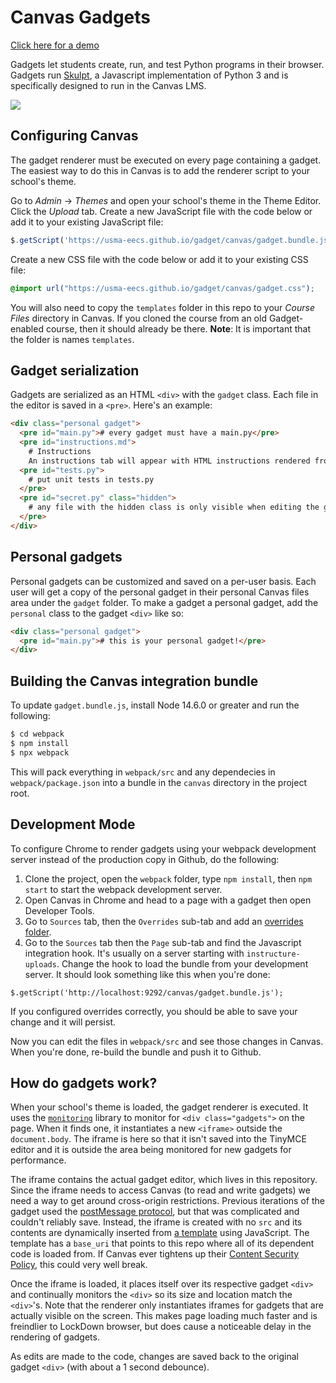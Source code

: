 # Canvas Gadgets

[Click here for a demo](https://usma-eecs.github.io/gadget/)

Gadgets let students create, run, and test Python programs in their browser. Gadgets run [Skulpt](https://skulpt.org/), a Javascript implementation of Python 3 and is specifically designed to run in the Canvas LMS. 

![](https://i.imgur.com/mL5pKlv.png)

## Configuring Canvas

The gadget renderer must be executed on every page containing a gadget. The easiest way to do this in Canvas is to add the renderer script to your school's theme. 

Go to *Admin* -> *Themes* and open your school's theme in the Theme Editor. Click the *Upload* tab. Create a new JavaScript file with the code below or add it to your existing JavaScript file: 

```javascript
$.getScript('https://usma-eecs.github.io/gadget/canvas/gadget.bundle.js');
```

Create a new CSS file with the code below or add it to your existing CSS file: 

```css
@import url("https://usma-eecs.github.io/gadget/canvas/gadget.css");
```

You will also need to copy the `templates` folder in this repo to your *Course Files* directory in Canvas. If you cloned the course from an old Gadget-enabled course, then it should already be there. **Note**: It is important that the folder is names `templates`. 

## Gadget serialization

Gadgets are serialized as an HTML `<div>` with the `gadget` class. Each file in the editor is saved in a `<pre>`. Here's an example: 

```html
<div class="personal gadget">
  <pre id="main.py"># every gadget must have a main.py</pre>
  <pre id="instructions.md">
    # Instructions
    An instructions tab will appear with HTML instructions rendered from markdown
  <pre id="tests.py">
    # put unit tests in tests.py
  </pre>
  <pre id="secret.py" class="hidden">
    # any file with the hidden class is only visible when editing the gadget
  </pre>
</div>
```

## Personal gadgets

Personal gadgets can be customized and saved on a per-user basis. Each user will get a copy of the personal gadget in their personal Canvas files area under the `gadget` folder. To make a gadget a personal gadget, add the `personal` class to the gadget `<div>` like so: 

```html
<div class="personal gadget">
  <pre id="main.py"># this is your personal gadget!</pre>
</div>
```

## Building the Canvas integration bundle

To update `gadget.bundle.js`, install Node 14.6.0 or greater and run the following: 

```bash
$ cd webpack
$ npm install
$ npx webpack 
```

This will pack everything in `webpack/src` and any dependecies in `webpack/package.json` into a bundle in the `canvas` directory in the project root. 

## Development Mode

To configure Chrome to render gadgets using your webpack development server instead of the production copy in Github, do the following: 

1. Clone the project, open the `webpack` folder, type `npm install`, then `npm start` to start the webpack development server. 
2. Open Canvas in Chrome and head to a page with a gadget then open Developer Tools.
3. Go to `Sources` tab, then the `Overrides` sub-tab and add an [overrides folder](https://developers.google.com/web/updates/2018/01/devtools#overrides). 
4. Go to the `Sources` tab then the `Page` sub-tab and find the Javascript integration hook. It's usually on a server starting with `instructure-uploads`. Change the hook to load the bundle from your development server. It should look something like this when you're done:

```
$.getScript('http://localhost:9292/canvas/gadget.bundle.js');
```

If you configured overrides correctly, you should be able to save your change and it will persist. 

Now you can edit the files in `webpack/src` and see those changes in Canvas. When you're done, re-build the bundle and push it to Github. 

## How do gadgets work? 

When your school's theme is loaded, the gadget renderer is executed. It uses the [`monitoring`](https://www.npmjs.com/package/monitoring) library to monitor for `<div class="gadgets">` on the page. When it finds one, it instantiates a new `<iframe>` outside the `document.body`. The iframe is here so that it isn't saved into the TinyMCE editor and it is outside the area being monitored for new gadgets for performance.  

The iframe contains the actual gadget editor, which lives in this repository. Since the iframe needs to access Canvas (to read and write gadgets) we need a way to get around cross-origin restrictions. Previous iterations of the gadget used the [postMessage protocol](https://developer.mozilla.org/en-US/docs/Web/API/Window/postMessage), but that was complicated and couldn't reliably save. Instead, the iframe is created with no `src` and its contents are dynamically inserted from [a template](webpack/src/gadget.html) using JavaScript. The template has a `base_uri` that points to this repo where all of its dependent code is loaded from. If Canvas ever tightens up their [Content Security Policy](https://developer.mozilla.org/en-US/docs/Web/HTTP/CSP), this could very well break. 

Once the iframe is loaded, it places itself over its respective gadget `<div>` and continually monitors the `<div>` so its size and location match the `<div>`'s. Note that the renderer only instantiates iframes for gadgets that are actually visible on the screen. This makes page loading much faster and is freindlier to LockDown browser, but does cause a noticeable delay in the rendering of gadgets. 

As edits are made to the code, changes are saved back to the original gadget `<div>` (with about a 1 second debounce). 
